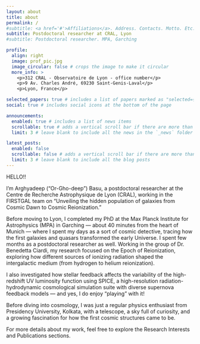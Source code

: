```yaml
---
layout: about
title: about
permalink: /
#subtitle: <a href='#'>Affiliations</a>. Address. Contacts. Motto. Etc.
subtitle: Postdoctoral researcher at CRAL, Lyon
#subtitle: Postdoctoral researcher. MPA, Garching

profile:
  align: right
  image: prof_pic.jpg
  image_circular: false # crops the image to make it circular
  more_info: >
    <p>312 CRAL - Observatoire de Lyon - office number</p>
    <p>9 Av. Charles André, 69230 Saint-Genis-Laval</p>
    <p>Lyon, France</p>

selected_papers: true # includes a list of papers marked as "selected={true}"
social: true # includes social icons at the bottom of the page

announcements:
  enabled: true # includes a list of news items
  scrollable: true # adds a vertical scroll bar if there are more than 3 news items
  limit: 3 # leave blank to include all the news in the `_news` folder

latest_posts:
  enabled: false
  scrollable: false # adds a vertical scroll bar if there are more than 3 new posts items
  limit: 3 # leave blank to include all the blog posts
---
```


HELLO!!


I’m Arghyadeep (“Or-Gho-deep”) Basu, a postdoctoral researcher at the Centre de Recherche Astrophysique de Lyon (CRAL), working in the FIRSTGAL team on “Unveiling the hidden population of galaxies from Cosmic Dawn to Cosmic Reionization.”

Before moving to Lyon, I completed my PhD at the Max Planck Institute for Astrophysics (MPA) in Garching — about 40 minutes from the heart of Munich — where I spent my days as a sort of cosmic detective, tracing how the first galaxies and quasars transformed the early Universe. I spent few months as a postdoctoral researcher as well. Working in the group of Dr. Benedetta Ciardi, my research focused on the Epoch of Reionization, exploring how different sources of ionizing radiation shaped the intergalactic medium (from hydrogen to helium reionization).

I also investigated how stellar feedback affects the variability of the high-redshift UV luminosity function using SPICE, a high-resolution radiation-hydrodynamic cosmological simulation suite with diverse supernova feedback models — and yes, I do enjoy “playing” with it!

Before diving into cosmology, I was just a regular physics enthusiast from Presidency University, Kolkata, with a telescope, a sky full of curiosity, and a growing fascination for how the first cosmic structures came to be.

For more details about my work, feel free to explore the Research Interests and Publications sections.
